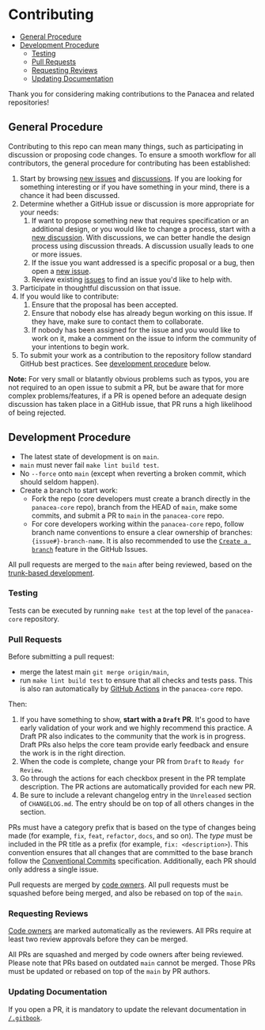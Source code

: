 # Contributing

* [General Procedure](#general-procedure)
* [Development Procedure](#development-procedure)
    * [Testing](#testing)
    * [Pull Requests](#pull-requests)
    * [Requesting Reviews](#requesting-reviews)
    * [Updating Documentation](#updating-documentation)


Thank you for considering making contributions to the Panacea and related repositories!

## General Procedure

Contributing to this repo can mean many things, such as participating in
discussion or proposing code changes. To ensure a smooth workflow for all
contributors, the general procedure for contributing has been established:

1. Start by browsing [new issues](https://github.com/medibloc/panacea-core/issues) and [discussions](https://github.com/medibloc/panacea-core/discussions). If you are looking for something interesting or if you have something in your mind, there is a chance it had been discussed.
2. Determine whether a GitHub issue or discussion is more appropriate for your needs:
   1. If want to propose something new that requires specification or an additional design, or you would like to change a process, start with a [new discussion](https://github.com/medibloc/panacea-core/discussions/new). With discussions, we can better handle the design process using discussion threads. A discussion usually leads to one or more issues.
   2. If the issue you want addressed is a specific proposal or a bug, then open a [new issue](https://github.com/medibloc/panacea-core/issues/new/choose).
   3. Review existing [issues](https://github.com/medibloc/panacea-core/issues) to find an issue you'd like to help with.
3. Participate in thoughtful discussion on that issue.
4. If you would like to contribute:
   1. Ensure that the proposal has been accepted.
   2. Ensure that nobody else has already begun working on this issue. If they have,
      make sure to contact them to collaborate.
   3. If nobody has been assigned for the issue and you would like to work on it,
      make a comment on the issue to inform the community of your intentions
      to begin work.
5. To submit your work as a contribution to the repository follow standard GitHub best practices. See [development procedure](#development-procedure) below.

**Note:** For very small or blatantly obvious problems such as typos, you are
not required to an open issue to submit a PR, but be aware that for more complex
problems/features, if a PR is opened before an adequate design discussion has
taken place in a GitHub issue, that PR runs a high likelihood of being rejected.

## Development Procedure

* The latest state of development is on `main`.
* `main` must never fail `make lint build test`.
* No `--force` onto `main` (except when reverting a broken commit, which should seldom happen).
* Create a branch to start work:
    * Fork the repo (core developers must create a branch directly in the `panacea-core` repo),
    branch from the HEAD of `main`, make some commits, and submit a PR to `main` in the `panacea-core` repo.
    * For core developers working within the `panacea-core` repo, follow branch name conventions to ensure a clear
    ownership of branches: `{issue#}-branch-name`. It is also recommended to use the [`Create a branch`](https://docs.github.com/en/issues/tracking-your-work-with-issues/creating-a-branch-for-an-issue) feature in the GitHub Issues.

All pull requests are merged to the `main` after being reviewed, based on the [trunk-based development](https://trunkbaseddevelopment.com/).

### Testing

Tests can be executed by running `make test` at the top level of the `panacea-core` repository.

### Pull Requests

Before submitting a pull request:

* merge the latest main `git merge origin/main`,
* run `make lint build test` to ensure that all checks and tests pass. This is also ran automatically by [GitHub Actions](./.github/workflows) in the `panacea-core` repo.

Then:

1. If you have something to show, **start with a `Draft` PR**. It's good to have early validation of your work and we highly recommend this practice. A Draft PR also indicates to the community that the work is in progress.
   Draft PRs also helps the core team provide early feedback and ensure the work is in the right direction.
2. When the code is complete, change your PR from `Draft` to `Ready for Review`.
3. Go through the actions for each checkbox present in the PR template description. The PR actions are automatically provided for each new PR.
4. Be sure to include a relevant changelog entry in the `Unreleased` section of `CHANGELOG.md`. The entry should be on top of all others changes in the section.

PRs must have a category prefix that is based on the type of changes being made (for example, `fix`, `feat`,
`refactor`, `docs`, and so on). The *type* must be included in the PR title as a prefix (for example,
`fix: <description>`). This convention ensures that all changes that are committed to the base branch follow the
[Conventional Commits](https://www.conventionalcommits.org/en/v1.0.0/) specification.
Additionally, each PR should only address a single issue.

Pull requests are merged by [code owners](./CODEOWNERS).
All pull requests must be squashed before being merged, and also be rebased on top of the `main`.

### Requesting Reviews

[Code owners](./CODEOWNERS) are marked automatically as the reviewers.
All PRs require at least two review approvals before they can be merged.

All PRs are squashed and merged by code owners after being reviewed.
Please note that PRs based on outdated `main` cannot be merged. Those PRs must be updated or rebased on top of the `main` by PR authors.

### Updating Documentation

If you open a PR, it is mandatory to update the relevant documentation in [`/.gitbook`](.gitbook).